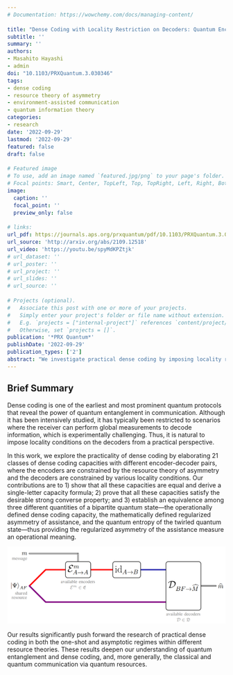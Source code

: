 ```yaml
---
# Documentation: https://wowchemy.com/docs/managing-content/

title: "Dense Coding with Locality Restriction on Decoders: Quantum Encoders versus Superquantum Encoders"
subtitle: ''
summary: ''
authors:
- Masahito Hayashi
- admin
doi: "10.1103/PRXQuantum.3.030346"
tags: 
- dense coding
- resource theory of asymmetry
- environment-assisted communication
- quantum information theory
categories: 
- research
date: '2022-09-29'
lastmod: '2022-09-29'
featured: false
draft: false

# Featured image
# To use, add an image named `featured.jpg/png` to your page's folder.
# Focal points: Smart, Center, TopLeft, Top, TopRight, Left, Right, BottomLeft, Bottom, BottomRight.
image:
  caption: ''
  focal_point: ''
  preview_only: false

# links:
url_pdf: https://journals.aps.org/prxquantum/pdf/10.1103/PRXQuantum.3.030346
url_source: 'http://arxiv.org/abs/2109.12518'
url_video: 'https://youtu.be/spyMdKPZtjk'
# url_dataset: ''
# url_poster: ''
# url_project: ''
# url_slides: ''
# url_source: ''

# Projects (optional).
#   Associate this post with one or more of your projects.
#   Simply enter your project's folder or file name without extension.
#   E.g. `projects = ["internal-project"]` references `content/project/deep-learning/index.md`.
#   Otherwise, set `projects = []`.
publication: '*PRX Quantum*'
publishDate: '2022-09-29'
publication_types: ['2']
abstract: "We investigate practical dense coding by imposing locality restrictions on decoders and symmetry restrictions on encoders within the resource theory of asymmetry framework. In this task, the sender Alice and the helper Fred preshare an entangled state. Alice encodes a classical message into the quantum state using a symmetric preserving encoder and sends the encoded state to Bob through a noiseless quantum channel. The receiver Bob and helper Fred are limited to performing quantum measurements satisfying certain locality restrictions to decode the classical message. We are interested in the ultimate dense coding capacity under these constraints. Our contributions are summarized as follows. First, we derive both one-shot and asymptotic optimal achievable transmission rates of the dense coding task under different encoder and decoder combinations. Surprisingly, our results reveal that the transmission rate cannot be improved even when the decoder is relaxed from one-way local operations and classical communication (LOCC) to two-way LOCC, separable measurements, and partial transpose positive measurements of the bipartite system. Second, depending on the class of allowed decoders with certain locality restrictions, we relax the class of encoding operations to superquantum encoders in the general probability theory framework and derive dense coding transmission rates under this setting. For example, when the decoder is fixed to a separable measurement, theoretically, a positive operation is allowed as an encoding operation. Remarkably, even under this superquantum relaxation, the transmission rate still cannot be lifted. This fact highlights the universal validity of our analysis on practical dense coding beyond quantum theory."
---
```


## Brief Summary

Dense coding is one of the earliest and most prominent quantum protocols that reveal the power of quantum entanglement in communication. Although it has been intensively studied, it has typically been restricted to scenarios where the receiver can perform global measurements to decode information, which is experimentally challenging. Thus, it is natural to impose locality conditions on the decoders from a practical perspective.

In this work, we explore the practicality of dense coding by elaborating 21 classes of dense coding capacities with different encoder-decoder pairs, where the encoders are constrained by the resource theory of asymmetry and the decoders are constrained by various locality conditions. Our contributions are to 1) show that all these capacities are equal and derive a single-letter capacity formula; 2) prove that all these capacities satisfy the desirable strong converse property; and 3) establish an equivalence among three different quantities of a bipartite quantum state—the operationally defined dense coding capacity, the mathematically defined regularized asymmetry of assistance, and the quantum entropy of the twirled quantum state—thus providing the regularized asymmetry of the assistance measure an operational meaning.

![png](protocol.png)

Our results significantly push forward the research of practical dense coding in both the one-shot and asymptotic regimes within different resource theories. These results deepen our understanding of quantum entanglement and dense coding, and, more generally, the classical and quantum communication via quantum resources.